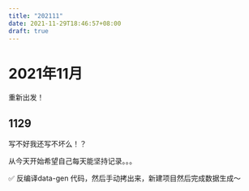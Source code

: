 ```yaml
---
title: "202111"
date: 2021-11-29T18:46:57+08:00
draft: true
---
```


# 2021年11月

重新出发！

## 1129

写不好我还写不坏么！？

从今天开始希望自己每天能坚持记录。。。

✅ 反编译data-gen 代码，然后手动拷出来，新建项目然后完成数据生成～
